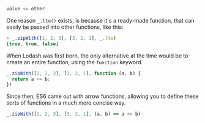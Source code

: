 ```javascript
value <= other
```

One reason `_.lte()` exists, is because it's a ready-made function, that can easily be passed into other functions, like this:

```javascript
> _.zipWith([1, 2, 3], [3, 2, 1], _.lte)
[true, true, false]
```

When Lodash was first born, the only alternative at the time would be to create an entire function, using the `function` keyword.

```javascript
_.zipWith([1, 2, 3], [3, 2, 1], function (a, b) {
  return a <= b;
})
```

Since then, ES6 came out with arrow functions, allowing you to define these sorts of functions in a much more concise way.

```javascript
_.zipWith([1, 2, 3], [3, 2, 1], (a, b) => a <= b)
```
